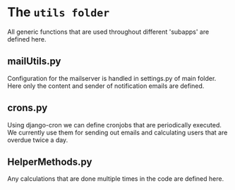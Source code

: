 # The `utils folder`

All generic functions that are used throughout different 'subapps' are defined here.

## mailUtils.py

Configuration for the mailserver is handled in settings.py of main folder. Here only the content
and sender of notification emails are defined.

## crons.py

Using django-cron we can define cronjobs that are periodically executed. We currently use them for sending out
emails and calculating users that are overdue twice a day.

## HelperMethods.py

Any calculations that are done multiple times in the code are defined here.
